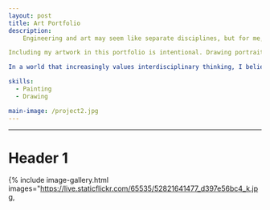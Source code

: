 ```yaml
---
layout: post
title: Art Portfolio
description:  
    Engineering and art may seem like separate disciplines, but for me, they are deeply interconnected. My art portraits reflect how I see the world, with attention to detail, structure, and emotion. Just as engineering solves problems with precision and purpose, art captures complexity and human nuance.

Including my artwork in this portfolio is intentional. Drawing portraits has taught me how to observe closely, think spatially, and approach challenges creatively -- skills that are just as essential in engineering as they are in the studio! 

In a world that increasingly values interdisciplinary thinking, I believe that blending art with engineering leads to more thoughtful, and human focused design. This portfolio represents not just what I can build, but how I think : creatively, critically, and holistically.

skills: 
  - Painting
  - Drawing

main-image: /project2.jpg
---
```


---
# Header 1 

{% include image-gallery.html images="https://live.staticflickr.com/65535/52821641477_d397e56bc4_k.jpg, 


